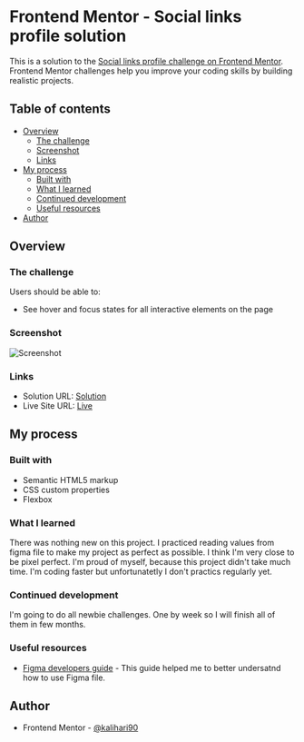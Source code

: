 # Frontend Mentor - Social links profile solution

This is a solution to the [Social links profile challenge on Frontend Mentor](https://www.frontendmentor.io/challenges/social-links-profile-UG32l9m6dQ). Frontend Mentor challenges help you improve your coding skills by building realistic projects.

## Table of contents

- [Overview](#overview)
  - [The challenge](#the-challenge)
  - [Screenshot](#screenshot)
  - [Links](#links)
- [My process](#my-process)
  - [Built with](#built-with)
  - [What I learned](#what-i-learned)
  - [Continued development](#continued-development)
  - [Useful resources](#useful-resources)
- [Author](#author)

## Overview

### The challenge

Users should be able to:

- See hover and focus states for all interactive elements on the page

### Screenshot

![Screenshot](https://github.com/kalihari90/frontend-mentor-3/img/screenshot.png)

### Links

- Solution URL: [Solution](https://github.com/kalihari90/frontend-mentor-3)
- Live Site URL: [Live](https://kalihari90.github.io/frontend-mentor-3/)

## My process

### Built with

- Semantic HTML5 markup
- CSS custom properties
- Flexbox

### What I learned

There was nothing new on this project. I practiced reading values from figma file to make my project as perfect as possible. I think I'm very close to be pixel perfect. I'm proud of myself, because this project didn't take much time. I'm coding faster but unfortunatetly I don't practics regularly yet.

### Continued development

I'm going to do all newbie challenges. One by week so I will finish all of them in few months.

### Useful resources

- [Figma developers guide](https://www.smashingmagazine.com/2020/09/figma-developers-guide/) - This guide helped me to better undersatnd how to use Figma file.

## Author

- Frontend Mentor - [@kalihari90](https://www.frontendmentor.io/profile/kalihari90)

